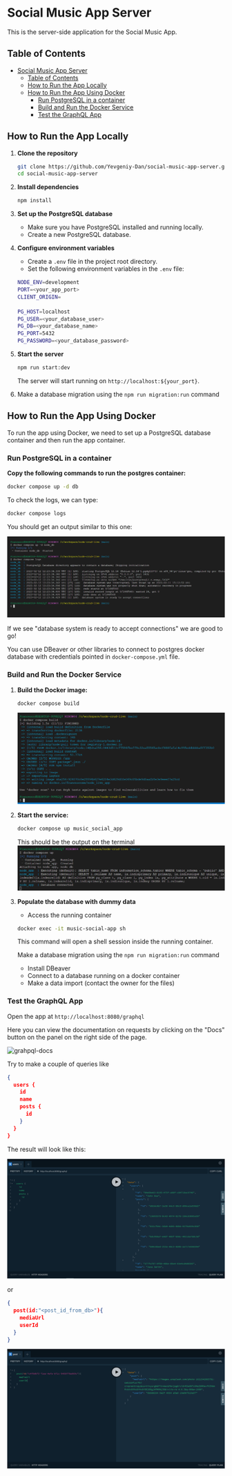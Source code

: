 # Social Music App Server

This is the server-side application for the Social Music App.

## Table of Contents

- [Social Music App Server](#social-music-app-server)
  - [Table of Contents](#table-of-contents)
  - [How to Run the App Locally](#how-to-run-the-app-locally)
  - [How to Run the App Using Docker](#how-to-run-the-app-using-docker)
    - [Run PostgreSQL in a container](#run-postgresql-in-a-container)
    - [Build and Run the Docker Service](#build-and-run-the-docker-service)
    - [Test the GraphQL App](#test-the-graphql-app)

## How to Run the App Locally

1. **Clone the repository**

   ```bash
   git clone https://github.com/Yevgeniy-Dan/social-music-app-server.git
   cd social-music-app-server
   ```

2. **Install dependencies**
   ```bash
   npm install
   ```
3. **Set up the PostgreSQL database**
   - Make sure you have PostgreSQL installed and running locally.
   - Create a new PostgreSQL database.
4. **Configure environment variables**

   - Create a `.env` file in the project root directory.
   - Set the following environment variables in the `.env` file:

   ```bash
   NODE_ENV=development
   PORT=<your_app_port>
   CLIENT_ORIGIN=

   PG_HOST=localhost
   PG_USER=<your_database_user>
   PG_DB=<your_database_name>
   PG_PORT=5432
   PG_PASSWORD=<your_database_password>

   ```

   <!-- 5. **Run database migrations**
      ```bash
      npm run migrate
      ``` -->

5. **Start the server**

   ```bash
   npm run start:dev
   ```

   The server will start running on `http://localhost:${your_port}`.

6. Make a database migration using the `npm run migration:run` command

## How to Run the App Using Docker

To run the app using Docker, we need to set up a PostgreSQL database container and then run the app container.

### Run PostgreSQL in a container

**Copy the following commands to run the postgres container:**

```bash
docker compose up -d db
```

To check the logs, we can type:

```bash
docker compose logs
```

You should get an output similar to this one:

![docker-compose-logs](./images/docker/docker-compose-logs.png)

If we see "database system is ready to accept connections" we are good to go!

You can use DBeaver or other libraries to connect to postgres docker database with credentials pointed in `docker-compose.yml` file.

### Build and Run the Docker Service

1. **Build the Docker image:**

   ```bash
   docker compose build
   ```

   ![docker-compose-build](./images/docker/docker-build.png)

2. **Start the service:**

   ```bash
   docker compose up music_social_app
   ```

   This should be the output on the terminal
   ![docker-compose-up](./images/docker/docker-compose-up.png)

3. **Populate the database with dummy data**

   - Access the running container

   ```bash
   docker exec -it music-social-app sh
   ```

   This command will open a shell session inside the running container.

   Make a database migration using the `npm run migration:run` command

   - Install DBeaver
   - Connect to a database running on a docker container
   - Make a data import (contact the owner for the files)

   <!-- - Run the seed script inside the container

   ```bash
   $ npm run seed
   ``` -->

<!-- This will execute the seed script using the Node.js environment inside the container. -->

### Test the GraphQL App

Open the app at `http://localhost:8080/graphql`

Here you can view the documentation on requests by clicking on the "Docs" button on the panel on the right side of the page.

![grahpql-docs](./images/graphql/docs.png)

Try to make a couple of queries like

```json
{
  users {
    id
    name
    posts {
      id
    }
  }
}
```

The result will look like this:

![grahpql-users-request](./images/graphql/users.png)

or

```json
{
  post(id:"<post_id_from_db>"){
    mediaUrl
    userId
  }
}
```

![grahpql-post-request](./images/graphql/post.png)
